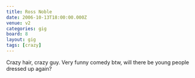 ```yaml
---
title: Ross Noble
date: 2006-10-13T18:00:00.000Z
venue: v2
categories: gig
board: 8
layout: gig
tags: [crazy]
---
```

Crazy hair, crazy guy. Very funny comedy btw, will there be young people dressed up again?